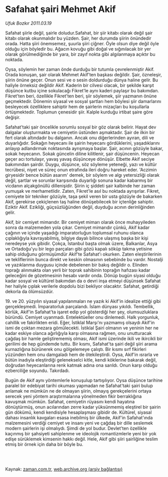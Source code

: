 # Safahat şairi Mehmet Akif

*Ufuk Bozkır 2011.03.19*

<td class="columnist-detail">
<p>Safahat şiirle değil, şairle doludur.Safahat, bir şiir kitabı olarak değil şair kitabı olarak okunmalıdır bu yüzden. Şair, her durumda şiirin önündedir orada. Hatta şiiri önemsemez, şuurla şiiri çiğner. Öyle olsun diye değil öyle olduğu için böyledir bu. Ağacın kovuğu gibi doğal ve sığınılacak bir yer olarak görülmediğinde bir yara, bir zayıf nokta gibi algılanmaya açıktır bu noktada.</p>
<p>
<div id="haberMetinDiv">
<p>Oysa, söylemin her zaman önde durduğu bir tutumla çevrelenmiştir Akif. Orada konuşan, şair olarak Mehmet Akif'ten başkası değildir. Şair, özneleşir, şiirin önüne geçer. Onun sesi ve o sesin doldurduğu dünya haline gelir. Bu haliyle örneksiz değildir Akif. Kaderin bir cilvesi olacak, bir şekilde karşıt düşünce kutbu içine sokulacağı Fikret'le aynı kaderi paylaşır bu bakımdan. Fikret'ten beri, özellikle Fikret'ten beri, şiir söylemek, şiir yazmanın önüne geçmektedir. Dönemin siyasal ve sosyal şartları hem böylesi şiir damarlarını besleyecek özelliklere sahiptir hem de şairlerin mizaçları bu koşullarla örtüşmektedir. Toplumun çenesidir şiir. Kalple kurduğu irtibat şaire göre değişir.
<p>Safahat'taki şair öncelikle sorumlu sosyal bir göz olarak belirir. Hayat dev dalgalar oluşturmakta ve cemiyetin üstünden aşmaktadır. Şair de ilkin bir fert olarak altındadır bu dalganın. Ancak onu diğerlerinden ayıran, dili ve duyarlığıdır. Sokağın heyecanı ile şairin heyecanı gördüklerini, yaşadıklarını anlayıp adlandırmak noktasında ayrışmaya başlar. Şair, acının gözüyle bakar, sokak heyecanın. Sokak güncelin diline kilitlenir, şair düşüncenin. Heyecan geçer acı tortulaşır, yavaş yavaş düşünceye dönüşür. Elbette Akif seciye bakımından şairdir. Duygu, düşünce, söz söyleme yeteneği, yazı ve kültür tecrübesi, niyet ve süreç onun etrafında ileri doğru hareket eder. 'Aczimin giryesidir bence bütün asarım' demek, bir söylem ve algı yetersizliği olarak değil, şartlar ve sorunlar karşısında duyarlığı sonuna kadar kabarmış bir vicdanın alçakgönüllü dillenişidir. Şiirin iç şiddeti şair kalbinde her zaman yumuşak ve merhametlidir. Zaten, Fikret'le asıl bu noktada ayrışırlar. Fikret, cemiyete bir tekniker gözüyle, taşa şekil veren bir usta gözüyle de bakarken Akif, gerekirse çekiçlenen taş haline dönüşebilecek bir içtenliğe sahiptir. Eziktir Akif. Ezikliği, güçsüzlüğünden değil, duyduğu acının derinliğinden gelir.
<p> Akif, bir cemiyet mimarıdır. Bir cemiyet mimarı olarak önce muhayyileden sonra da malzemeden yola çıkar. Cemiyet mimarıdır çünkü, Akif kadar çağının ve içinde yaşadığı imparatorluğun toplumsal ruhunu olanca çıplaklığıyla kavrayabilmiş, bilgiye dayalı bilince ulaşmış başka bir kişi neredeyse yok gibidir. Çokça, İstanbul başta olmak üzere, Balkanlar, Asya ve Ortadoğu'yu bir lego parçaları gibi gözü kapalı söküp takma yetisine sahip olduğunu görmüşümdür Akif'te Safahat'ı okurken. Zaten eleştirilerinin ve tekliflerinin bunca direkt ve keskin olmasının sebebinde bu vardır. Nostalji ve yazıklanma duygusu içinde debelenen bir bakış değildir o. Elinden toprağı alınmakta olan yerli bir toprak sahibinin toprağın hafızası kadar geleceğini de gözetmesinin hesabı vardır onda. Dönüp bugün siyasi olduğu kadar sosyal ve kültürel bakımdan da o devri inşa etmeyi düşünsek Safahat her haliyle çıplak verilerle dopdolu bizi bekliyor olacaktır. Safahat, getirdiği dekorla da ölümsüzdür.
<p>19. ve 20. yüzyılın siyasal yapılanmaları ne yazık ki Akif'in idealize ettiği gibi gerçekleşmedi. İmparatorluk parçalandı. İslam dünyası yıkıldı. Tembellik, körlük, Akif'in Safahat'ta işaret edip yol gösterdiği her şey, olumsuzluklara büründü. Cemiyet uyanmadı. Entelektüeller onu dinlemedi. Halk yorgunluk, cahillik ve fakirlikten eridi. Eğer, İstiklal Marşı'nı yazmamış olsaydı Akif'in ismi de çoktan mezara gömülecekti. İstiklal Şairi olmanın ve yeninin her ne kadar eskiye olanca ağırlığıyla karşı olmasına rağmen, onu unutturacak çağdaş bir hamle geliştirememiş olması, Akif ismi üzerinde ikili ve ikircikli bir gerilimi de hep gündemde tuttu. Bir kısmı, Safahat'ta şairi değil şiiri arama kurnazlığına bürünerek onu gölgelemeye çalıştı. Bir kısmı sırf fikirleri yüzünden hem onu damgaladı hem de ötekileştirdi. Oysa, Akif'in ısrarla ve bütün inadıyla eleştirdiği gelenekselci kitle, kendi köklerine bakarak değil, doğrudan heyecanlarına renk katmak adına ona sarıldı. Onun karşı olduğu ezberciliğe soyundu. Takırdadı.
<p>Bugün de Akif aynı yöntemlerle konuşulup tartışılıyor. Oysa düşünce tarihine paralel bir edebiyat tarihi okuması yapmadan ne Safahat'taki şairi bulup anlamak ne mümkün ne de olmayan şiirin, olmayış gerekçelerini ortaya serecek yeni yöntem araştırmalarına yönelmeden fikir berraklığına kavuşmak mümkün. Safahat, cemiyetin rüyasını kendi hayatına dönüştürmüş, onun acılarından zerre kadar yüksünmemiş eleştirel bir şairin gün dökümü, kendi kendisiyle hesaplaşması gibidir de. Kültürel, siyasal dahası insanlık kavgaları esasa inebilmiş bir ülkede, Akif'in Safahat'ında malzemesini verdiği cemiyet ve insanı yeni ve çağdaş bir dille seslemek modern şairlerin işi olmalıydı. Şimdi de yol budur. Devlet'ten özellikle kaçınmış bir şahsiyeti sahiplenme ve ideolojik romantizmlerle yeni bir yok edişe sürüklemek kimsenin hakkı değil. Hele, Akif gibi şiiri şairliğine teslim etmiş bir örnek için daha bir böyle bu.</p></p></p></p></p></div>
</p>


<p><br>
		 </br></p></td>

Kaynak: [zaman.com.tr](http://zaman.com.tr/yazar.do?yazino=1109469), [web.archive.org (arşiv bağlantısı)](http://web.archive.org/web/20110427062235/http://www.zaman.com.tr:80/yazar.do?yazino=1109469)
